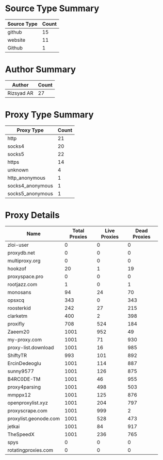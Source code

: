 # Source Type Summary

| Source Type | Count |
|-------------|-------|
| github | 15 |
| website | 11 |
| Github | 1 |


# Author Summary

| Author | Count |
|--------|-------|
| Rizsyad AR | 27 |


# Proxy Type Summary

| Proxy Type | Count |
|------------|-------|
| http | 21 |
| socks4 | 20 |
| socks5 | 22 |
| https | 14 |
| unknown | 4 |
| http_anonymous | 1 |
| socks4_anonymous | 1 |
| socks5_anonymous | 1 |


# Proxy Details

| Name | Total Proxies | Live Proxies | Dead Proxies |
|------|---------------|--------------|---------------|
| zloi-user | 0 | 0 | 0 |
| proxydb.net | 0 | 0 | 0 |
| multiproxy.org | 0 | 0 | 0 |
| hookzof | 20 | 1 | 19 |
| proxyspace.pro | 0 | 0 | 0 |
| rootjazz.com | 1 | 0 | 1 |
| monosans | 94 | 24 | 70 |
| opsxcq | 343 | 0 | 343 |
| roosterkid | 242 | 27 | 215 |
| clarketm | 400 | 2 | 398 |
| proxifly | 708 | 524 | 184 |
| Zaeem20 | 1001 | 952 | 49 |
| my-proxy.com | 1001 | 71 | 930 |
| proxy-list.download | 1001 | 16 | 985 |
| ShiftyTR | 993 | 101 | 892 |
| ErcinDedeoglu | 1001 | 114 | 887 |
| sunny9577 | 1001 | 126 | 875 |
| B4RC0DE-TM | 1001 | 46 | 955 |
| proxy4parsing | 1001 | 498 | 503 |
| mmppx12 | 1001 | 125 | 876 |
| openproxylist.xyz | 1001 | 204 | 797 |
| proxyscrape.com | 1001 | 999 | 2 |
| proxylist.geonode.com | 1001 | 528 | 473 |
| jetkai | 1001 | 84 | 917 |
| TheSpeedX | 1001 | 236 | 765 |
| spys | 0 | 0 | 0 |
| rotatingproxies.com | 0 | 0 | 0 |

